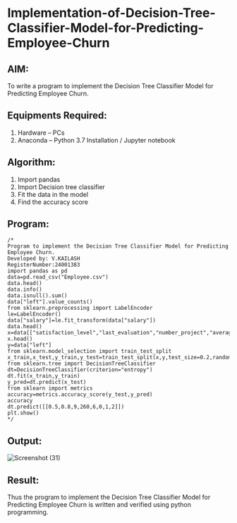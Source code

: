 # Implementation-of-Decision-Tree-Classifier-Model-for-Predicting-Employee-Churn

## AIM:
To write a program to implement the Decision Tree Classifier Model for Predicting Employee Churn.

## Equipments Required:
1. Hardware – PCs
2. Anaconda – Python 3.7 Installation / Jupyter notebook

## Algorithm:
 1. Import pandas
 2. Import Decision tree classifier
 3. Fit the data in the model
 4. Find the accuracy score

## Program:
```
/*
Program to implement the Decision Tree Classifier Model for Predicting Employee Churn.
Developed by: V.KAILASH
RegisterNumber:24001383
import pandas as pd
data=pd.read_csv("Employee.csv")
data.head()
data.info()
data.isnull().sum()
data["left"].value_counts()
from sklearn.preprocessing import LabelEncoder
le=LabelEncoder()
data["salary"]=le.fit_transform(data["salary"])
data.head()
x=data[["satisfaction_level","last_evaluation","number_project","average_montly_hours","time_spend_company","Work_accident","promotion_last_5years","salary"]]
x.head()
y=data["left"]
from sklearn.model_selection import train_test_split
x_train,x_test,y_train,y_test=train_test_split(x,y,test_size=0.2,random_state=100)
from sklearn.tree import DecisionTreeClassifier
dt=DecisionTreeClassifier(criterion="entropy")
dt.fit(x_train,y_train)
y_pred=dt.predict(x_test)
from sklearn import metrics
accuracy=metrics.accuracy_score(y_test,y_pred)
accuracy
dt.predict([[0.5,0.8,9,260,6,0,1,2]])
plt.show()
*/
```

## Output:
![Screenshot (31)](https://github.com/user-attachments/assets/fe2f161e-4f5f-482f-82ec-ded4f9811f03)



## Result:
Thus the program to implement the  Decision Tree Classifier Model for Predicting Employee Churn is written and verified using python programming.

